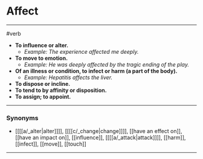 # Affect
---
#verb
- **To influence or alter.**
	- _Example: The experience affected me deeply._
- **To move to emotion.**
	- _Example: He was deeply affected by the tragic ending of the play._
- **Of an illness or condition, to infect or harm (a part of the body).**
	- _Example: Hepatitis affects the liver._
- **To dispose or incline.**
- **To tend to by affinity or disposition.**
- **To assign; to appoint.**
---
### Synonyms
- [[[[a/_alter|alter]]]], [[[[c/_change|change]]]], [[have an effect on]], [[have an impact on]], [[influence]], [[[[a/_attack|attack]]]], [[harm]], [[infect]], [[move]], [[touch]]
---
